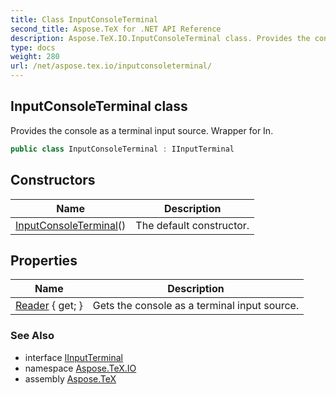 ```yaml
---
title: Class InputConsoleTerminal
second_title: Aspose.TeX for .NET API Reference
description: Aspose.TeX.IO.InputConsoleTerminal class. Provides the console as a terminal input source. Wrapper for In
type: docs
weight: 280
url: /net/aspose.tex.io/inputconsoleterminal/
---
```

## InputConsoleTerminal class

Provides the console as a terminal input source. Wrapper for In.

```csharp
public class InputConsoleTerminal : IInputTerminal
```

## Constructors

| Name | Description |
| --- | --- |
| [InputConsoleTerminal](inputconsoleterminal/)() | The default constructor. |

## Properties

| Name | Description |
| --- | --- |
| [Reader](../../aspose.tex.io/inputconsoleterminal/reader/) { get; } | Gets the console as a terminal input source. |

### See Also

* interface [IInputTerminal](../iinputterminal/)
* namespace [Aspose.TeX.IO](../../aspose.tex.io/)
* assembly [Aspose.TeX](../../)


